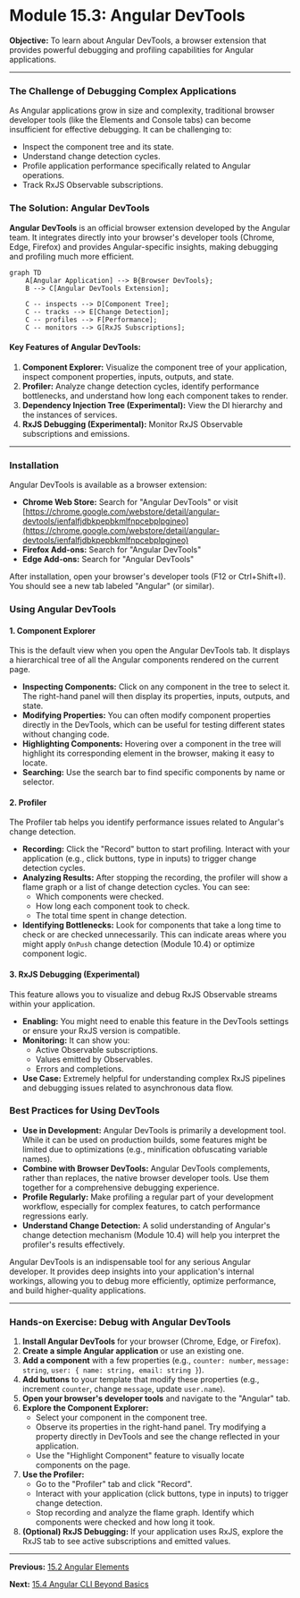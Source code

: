 # Module 15.3: Angular DevTools

**Objective:** To learn about Angular DevTools, a browser extension that provides powerful debugging and profiling capabilities for Angular applications.

---

### The Challenge of Debugging Complex Applications

As Angular applications grow in size and complexity, traditional browser developer tools (like the Elements and Console tabs) can become insufficient for effective debugging. It can be challenging to:

*   Inspect the component tree and its state.
*   Understand change detection cycles.
*   Profile application performance specifically related to Angular operations.
*   Track RxJS Observable subscriptions.

### The Solution: Angular DevTools

**Angular DevTools** is an official browser extension developed by the Angular team. It integrates directly into your browser's developer tools (Chrome, Edge, Firefox) and provides Angular-specific insights, making debugging and profiling much more efficient.

```mermaid
graph TD
    A[Angular Application] --> B{Browser DevTools};
    B --> C[Angular DevTools Extension];

    C -- inspects --> D[Component Tree];
    C -- tracks --> E[Change Detection];
    C -- profiles --> F[Performance];
    C -- monitors --> G[RxJS Subscriptions];
```

#### Key Features of Angular DevTools:

1.  **Component Explorer:** Visualize the component tree of your application, inspect component properties, inputs, outputs, and state.
2.  **Profiler:** Analyze change detection cycles, identify performance bottlenecks, and understand how long each component takes to render.
3.  **Dependency Injection Tree (Experimental):** View the DI hierarchy and the instances of services.
4.  **RxJS Debugging (Experimental):** Monitor RxJS Observable subscriptions and emissions.

--- 

### Installation

Angular DevTools is available as a browser extension:

*   **Chrome Web Store:** Search for "Angular DevTools" or visit [https://chrome.google.com/webstore/detail/angular-devtools/ienfalfjdbkpepbkmlfnpcebplpgjneo](https://chrome.google.com/webstore/detail/angular-devtools/ienfalfjdbkpepbkmlfnpcebplpgjneo)
*   **Firefox Add-ons:** Search for "Angular DevTools"
*   **Edge Add-ons:** Search for "Angular DevTools"

After installation, open your browser's developer tools (F12 or Ctrl+Shift+I). You should see a new tab labeled "Angular" (or similar).

### Using Angular DevTools

#### 1. Component Explorer

This is the default view when you open the Angular DevTools tab. It displays a hierarchical tree of all the Angular components rendered on the current page.

*   **Inspecting Components:** Click on any component in the tree to select it. The right-hand panel will then display its properties, inputs, outputs, and state.
*   **Modifying Properties:** You can often modify component properties directly in the DevTools, which can be useful for testing different states without changing code.
*   **Highlighting Components:** Hovering over a component in the tree will highlight its corresponding element in the browser, making it easy to locate.
*   **Searching:** Use the search bar to find specific components by name or selector.

#### 2. Profiler

The Profiler tab helps you identify performance issues related to Angular's change detection.

*   **Recording:** Click the "Record" button to start profiling. Interact with your application (e.g., click buttons, type in inputs) to trigger change detection cycles.
*   **Analyzing Results:** After stopping the recording, the profiler will show a flame graph or a list of change detection cycles. You can see:
    *   Which components were checked.
    *   How long each component took to check.
    *   The total time spent in change detection.
*   **Identifying Bottlenecks:** Look for components that take a long time to check or are checked unnecessarily. This can indicate areas where you might apply `OnPush` change detection (Module 10.4) or optimize component logic.

#### 3. RxJS Debugging (Experimental)

This feature allows you to visualize and debug RxJS Observable streams within your application.

*   **Enabling:** You might need to enable this feature in the DevTools settings or ensure your RxJS version is compatible.
*   **Monitoring:** It can show you:
    *   Active Observable subscriptions.
    *   Values emitted by Observables.
    *   Errors and completions.
*   **Use Case:** Extremely helpful for understanding complex RxJS pipelines and debugging issues related to asynchronous data flow.

### Best Practices for Using DevTools

*   **Use in Development:** Angular DevTools is primarily a development tool. While it can be used on production builds, some features might be limited due to optimizations (e.g., minification obfuscating variable names).
*   **Combine with Browser DevTools:** Angular DevTools complements, rather than replaces, the native browser developer tools. Use them together for a comprehensive debugging experience.
*   **Profile Regularly:** Make profiling a regular part of your development workflow, especially for complex features, to catch performance regressions early.
*   **Understand Change Detection:** A solid understanding of Angular's change detection mechanism (Module 10.4) will help you interpret the profiler's results effectively.

Angular DevTools is an indispensable tool for any serious Angular developer. It provides deep insights into your application's internal workings, allowing you to debug more efficiently, optimize performance, and build higher-quality applications.

---

### Hands-on Exercise: Debug with Angular DevTools

1.  **Install Angular DevTools** for your browser (Chrome, Edge, or Firefox).
2.  **Create a simple Angular application** or use an existing one.
3.  **Add a component** with a few properties (e.g., `counter: number`, `message: string`, `user: { name: string, email: string }`).
4.  **Add buttons** to your template that modify these properties (e.g., increment `counter`, change `message`, update `user.name`).
5.  **Open your browser's developer tools** and navigate to the "Angular" tab.
6.  **Explore the Component Explorer:**
    *   Select your component in the component tree.
    *   Observe its properties in the right-hand panel. Try modifying a property directly in DevTools and see the change reflected in your application.
    *   Use the "Highlight Component" feature to visually locate components on the page.
7.  **Use the Profiler:**
    *   Go to the "Profiler" tab and click "Record".
    *   Interact with your application (click buttons, type in inputs) to trigger change detection.
    *   Stop recording and analyze the flame graph. Identify which components were checked and how long it took.
8.  **(Optional) RxJS Debugging:** If your application uses RxJS, explore the RxJS tab to see active subscriptions and emitted values.

---

**Previous:** [15.2 Angular Elements](./15.2-angular-elements.md)

**Next:** [15.4 Angular CLI Beyond Basics](./15.4-angular-cli-beyond-basics.md)
